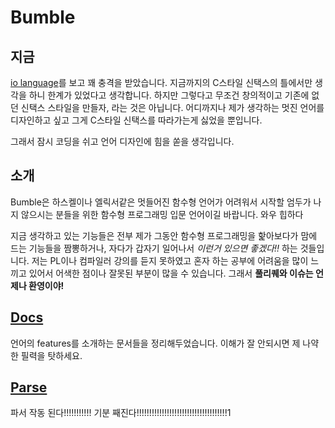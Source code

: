 # Bumble

## 지금

[io language](http://iolanguage.org)를 보고 꽤 충격을 받았습니다. 지금까지의 C스타일 신택스의 틀에서만 생각을 하니 한계가 있었다고 생각합니다. 하지만 그렇다고 무조건 창의적이고 기존에 없던 신택스 스타일을 만들자, 라는 것은 아닙니다. 어디까지나 제가 생각하는 멋진 언어를 디자인하고 싶고 그게 C스타일 신택스를 따라가는게 싫었을 뿐입니다.

그래서 잠시 코딩을 쉬고 언어 디자인에 힘을 쏟을 생각입니다. 

## 소개

Bumble은 하스켈이나 엘릭서같은 멋들어진 함수형 언어가 어려워서 시작할 엄두가 나지 않으시는 분들을 위한 함수형 프로그래밍 입문 언어이길 바랍니다. 와우 힙하다

지금 생각하고 있는 기능들은 전부 제가 그동안 함수형 프로그래밍을 핥아보다가 맘에 드는 기능들을 짬뽕하거나, 자다가 갑자기 일어나서 *이런거 있으면 좋겠다!!* 하는 것들입니다.
저는 PL이나 컴파일러 강의를 듣지 못하였고 혼자 하는 공부에 어려움을 많이 느끼고 있어서 어색한 점이나 잘못된 부분이 많을 수 있습니다. 
그래서 **풀리퀘와 이슈는 언제나 환영이야!**

## [Docs](/Docs)

언어의 features를 소개하는 문서들을 정리해두었습니다.
이해가 잘 안되시면 제 나약한 필력을 탓하세요.

## [Parse](/parse)

파서 작동 된다!!!!!!!!!!! 기분 째진다!!!!!!!!!!!!!!!!!!!!!!!!!!!!!!!!!!!!1